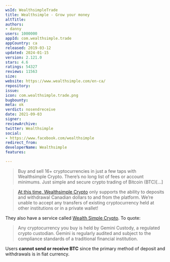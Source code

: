```yaml
---
wsId: WealthsimpleTrade
title: Wealthsimple - Grow your money
altTitle: 
authors:
- danny
users: 1000000
appId: com.wealthsimple.trade
appCountry: ca
released: 2019-03-12
updated: 2024-01-15
version: 2.121.0
stars: 4.6
ratings: 54327
reviews: 11563
size: 
website: https://www.wealthsimple.com/en-ca/
repository: 
issue: 
icon: com.wealthsimple.trade.png
bugbounty: 
meta: ok
verdict: nosendreceive
date: 2021-09-03
signer: 
reviewArchive: 
twitter: Wealthsimple
social:
- https://www.facebook.com/wealthsimple
redirect_from: 
developerName: Wealthsimple
features: 

---
```


> Buy and sell 16+ cryptocurrencies in just a few taps with Wealthsimple Crypto. There’s no long list of fees or account minimums. Just simple and secure crypto trading of Bitcoin (BTC)[...]

> [At this time, Wealthsimple Crypto](https://help.wealthsimple.com/hc/en-ca/articles/360056581494-Will-I-be-able-to-bring-over-my-existing-cryptocurrencies-) only supports the ability to deposits and withdrawal Canadian dollars to and from the platform. We’re unable to accept any transfers of existing cryptocurrency held at other institutions or in a private wallet!

They also have a service called [Wealth Simple Crypto](https://help.wealthsimple.com/hc/en-ca/articles/4402468764695-What-is-Wealthsimple-Crypto-). To quote:

> Any cryptocurrency you buy is held by Gemini Custody, a regulated crypto custodian. Gemini is regularly audited and subject to the compliance standards of a traditional financial institution.

Users **cannot send or receive BTC** since the primary method of deposit and withdrawals is in fiat currency.
